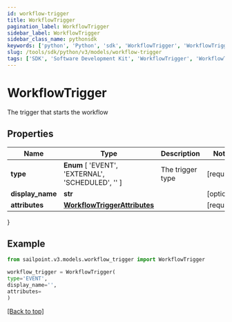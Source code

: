 ```yaml
---
id: workflow-trigger
title: WorkflowTrigger
pagination_label: WorkflowTrigger
sidebar_label: WorkflowTrigger
sidebar_class_name: pythonsdk
keywords: ['python', 'Python', 'sdk', 'WorkflowTrigger', 'WorkflowTrigger']
slug: /tools/sdk/python/v3/models/workflow-trigger
tags: ['SDK', 'Software Development Kit', 'WorkflowTrigger', 'WorkflowTrigger']
---
```


# WorkflowTrigger

The trigger that starts the workflow

## Properties

| Name | Type | Description | Notes |
| --- | --- | --- | --- |
| **type** | **Enum** [ 'EVENT', 'EXTERNAL', 'SCHEDULED', '' ] | The trigger type | [required] |
| **display_name** | **str** |  | [optional] |
| **attributes** | [**WorkflowTriggerAttributes**](workflow-trigger-attributes) |  | [required] |

}

## Example

```python
from sailpoint.v3.models.workflow_trigger import WorkflowTrigger

workflow_trigger = WorkflowTrigger(
type='EVENT',
display_name='',
attributes=
)

```

[[Back to top]](#)
